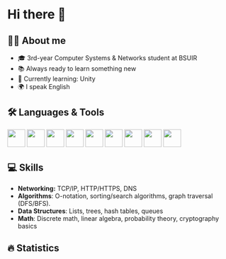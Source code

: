 # Hi there 👋

## 👩‍💻 About me
- 🎓 3rd-year Computer Systems & Networks student at BSUIR
- 📚 Always ready to learn something new
- 🔧 Currently learning: Unity
- 🌍 I speak English

## 🛠 Languages & Tools

<div>
  <img src="https://cdn.jsdelivr.net/gh/devicons/devicon@latest/icons/csharp/csharp-original.svg" height="40" width="40"/>
  <img src="https://cdn.jsdelivr.net/gh/devicons/devicon@latest/icons/cplusplus/cplusplus-original.svg" height="40" width="40" />
  <img src="https://cdn.jsdelivr.net/gh/devicons/devicon@latest/icons/c/c-original.svg" height="40" width="40" />
  <img src="https://cdn.jsdelivr.net/gh/devicons/devicon@latest/icons/mysql/mysql-original.svg" height="40" width="40" />
  <img src="https://cdn.jsdelivr.net/gh/devicons/devicon@latest/icons/php/php-original.svg" height="40" width="40" />
  <img src="https://cdn.jsdelivr.net/gh/devicons/devicon@latest/icons/html5/html5-original.svg" height="40" width="40" />
  <img src="https://cdn.jsdelivr.net/gh/devicons/devicon@latest/icons/css3/css3-original.svg" height="40" width="40" />
  <img src="https://cdn.jsdelivr.net/gh/devicons/devicon@latest/icons/javascript/javascript-original.svg" height="40" width="40" />
  <img src="https://cdn.jsdelivr.net/gh/devicons/devicon@latest/icons/java/java-original.svg" height="40" width="40" />
</div>

## 💻 Skills

- **Networking:** TCP/IP, HTTP/HTTPS, DNS
- **Algorithms**: O-notation, sorting/search algorithms, graph traversal (DFS/BFS).
- **Data Structures**: Lists, trees, hash tables, queues
- **Math**: Discrete math, linear algebra, probability theory, cryptography basics

## 🔥 Statistics

<div align="center">
  <img src="https://github-profile-summary-cards.vercel.app/api/cards/profile-details?username=Vernon-Roche&theme=github_dark" alt=""/>
  <img src="https://github-profile-summary-cards.vercel.app/api/cards/most-commit-language?username=Vernon-Roche&theme=github_dark" alt=""/>
  <img src="https://github-profile-summary-cards.vercel.app/api/cards/stats?username=Vernon-Roche&theme=github_dark" alt=""/>
</div>
<!--
**Vernon-Roche/Vernon-Roche** is a ✨ _special_ ✨ repository because its `README.md` (this file) appears on your GitHub profile.

Here are some ideas to get you started:

- 🔭 I’m currently working on ...
- 🌱 I’m currently learning ...
- 👯 I’m looking to collaborate on ...
- 🤔 I’m looking for help with ...
- 💬 Ask me about ...
- 📫 How to reach me: ...
- 😄 Pronouns: ...
- ⚡ Fun fact: ...
-->
